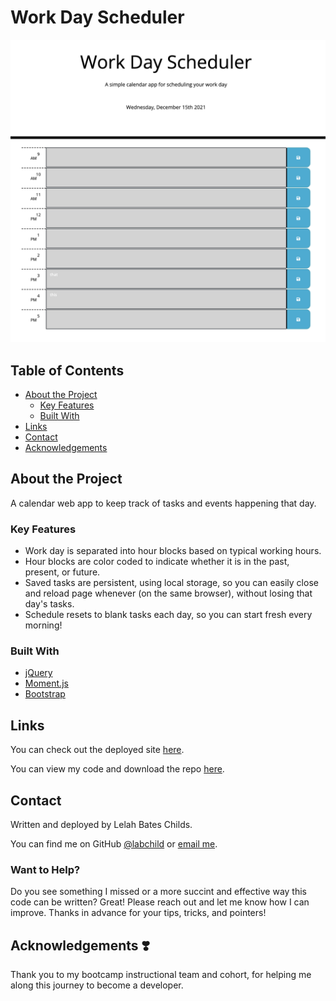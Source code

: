 # Work Day Scheduler
![daily planner preiview](./assets/images/preview.png)

## Table of Contents
* [About the Project](#abouttheproject)
    * [Key Features](#keyfeatures)
    * [Built With](#builtwith)
* [Links](#links)
* [Contact](#contact)
* [Acknowledgements](#acknowledgements)

## About the Project
A calendar web app to keep track of tasks and events happening that day.

### Key Features
* Work day is separated into hour blocks based on typical working hours.
* Hour blocks are color coded to indicate whether it is in the past, present, or future.
* Saved tasks are persistent, using local storage, so you can easily close and reload page whenever (on the same browser), without losing that day's tasks.
* Schedule resets to blank tasks each day, so you can start fresh every morning!

### Built With
* [jQuery](https://jquery.com/)
* [Moment.js](https://momentjs.com/docs/)
* [Bootstrap](https://getbootstrap.com/)


## Links
You can check out the deployed site [here](https://labchild.github.io/daily-planner/).

You can view my code and download the repo [here](https://github.com/labchild/daily-planner).

## Contact
Written and deployed by Lelah Bates Childs.

You can find me on GitHub [@labchild](https://github.com/labchild) or [email me](labchilds@gmail.com).

### Want to Help?
Do you see something I missed or a more succint and effective way this code can be written? Great! Please reach out and let me know how I can improve. Thanks in advance for your tips, tricks, and pointers!

## Acknowledgements ❣️
Thank you to my bootcamp instructional team and cohort, for helping me along this journey to become a developer.
